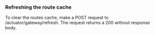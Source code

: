 ### Refreshing the route cache
To clear the routes cache, make a POST request to /actuator/gateway/refresh. The request returns a 200 without response body.
    
